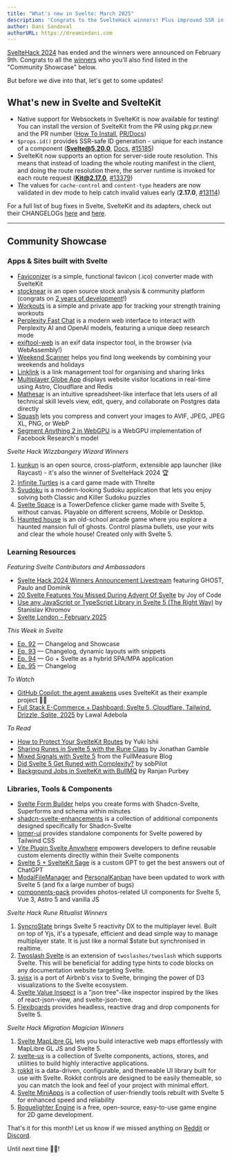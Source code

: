 ```yaml
---
title: "What's new in Svelte: March 2025"
description: 'Congrats to the SvelteHack winners! Plus improved SSR in Svelte and SvelteKit'
author: Dani Sandoval
authorURL: https://dreamindani.com
---
```


[SvelteHack 2024](https://hack.sveltesociety.dev/2024) has ended and the winners were announced on February 9th. Congrats to all the [winners](https://hack.sveltesociety.dev/2024/winners) who you'll also find listed in the "Community Showcase" below.

But before we dive into that, let's get to some updates!

## What's new in Svelte and SvelteKit

- Native support for Websockets in SvelteKit is now available for testing! You can install the version of SvelteKit from the PR using pkg.pr.new and the PR number ([How To Install](https://github.com/sveltejs/kit/issues/1491#issuecomment-2645962690), [PR/Docs](https://github.com/sveltejs/kit/pull/12973))
- `$props.id()` provides SSR-safe ID generation - unique for each instance of a component (**Svelte@5.20.0**, [Docs](https://svelte.dev/docs/svelte/props#props.id()), [#15185](https://github.com/sveltejs/svelte/pull/15185))
- SvelteKit now supports an option for server-side route resolution. This means that instead of loading the whole routing manifest in the client, and doing the route resolution there, the server runtime is invoked for each route request (**Kit@2.17.0**, [#13379](https://github.com/sveltejs/kit/pull/13379))
- The values for `cache-control` and `content-type` headers are now validated in dev mode to help catch invalid values early (**2.17.0**, [#13114](https://github.com/sveltejs/kit/pull/13114))

For a full list of bug fixes in Svelte, SvelteKit and its adapters, check out their CHANGELOGs [here](https://github.com/sveltejs/svelte/blob/main/packages/svelte/CHANGELOG.md) and [here](https://github.com/sveltejs/kit/tree/main/packages).

---

## Community Showcase

### Apps & Sites built with Svelte

- [Faviconizer](https://www.faviconizer.com/) is a simple, functional favicon (.ico) converter made with SvelteKit
- [stocknear](https://github.com/stocknear) is an open source stock analysis & community platform (congrats on [2 years of development](https://www.reddit.com/r/sveltejs/comments/1iupfxb/from_learning_web_dev_to_building_my_saas_hit/)!)
- [Workouts](https://www.reddit.com/r/sveltejs/comments/1in1t0n/self_promotion_svelte_tauri_mobile_app_for/) is a simple and private app for tracking your strength training workouts
- [Perplexity Fast Chat](https://github.com/Ayfri/Deep-Research) is a modern web interface to interact with Perplexity AI and OpenAI models, featuring a unique deep research mode
- [exiftool-web](https://github.com/lucasgelfond/exiftool-web) is an exif data inspector tool, in the browser (via WebAssembly!) 
- [Weekend Scanner](https://weekendscanner.com/) helps you find long weekends by combining your weekends and holidays
- [Linklink](https://linklink.ink/) is a link management tool for organising and sharing links
- [Multiplayer Globe App](https://github.com/lilnasy/multiplayer-globe) displays website visitor locations in real-time using Astro, Cloudflare and Redis
- [Mathesar](https://github.com/mathesar-foundation/mathesar) is an intuitive spreadsheet-like interface that lets users of all technical skill levels view, edit, query, and collaborate on Postgres data directly
- [Squash](https://image-squash.web.app/) lets you compress and convert your images to AVIF, JPEG, JPEG XL, PNG, or WebP
- [Segment Anything 2 in WebGPU](https://github.com/lucasgelfond/webgpu-sam2) is a WebGPU implementation of Facebook Research's model

_Svelte Hack Wizzbangery Wizard Winners_
1. [kunkun](https://github.com/kunkunsh/kunkun) is an open source, cross-platform, extensible app launcher (like Raycast) - it's also the winner of SvelteHack 2024 🏆
2. [Infinite Turtles](https://github.com/edsunman/infinite-turtles) is a card game made with Threlte
3. [Svudoku](https://github.com/fodor-lori/svudoku) is a modern-looking Sudoku application that lets you enjoy solving both Classic and Killer Sudoku puzzles
4. [Svelte Space](https://github.com/baterson/svelte-tower-defence) is a TowerDefence clicker game made with Svelte 5, without canvas. Playable on different screens, Mobile or Desktop.
5. [Haunted house](https://github.com/martaProsniak/haunted-house) is an old-school arcade game where you explore a haunted mansion full of ghosts. Control plasma bullets, use your wits and clear the whole house! Created only with Svelte 5.


### Learning Resources

_Featuring Svelte Contributors and Ambassadors_

- [Svelte Hack 2024 Winners Announcement Livestream](https://www.youtube.com/live/NwRJvFX-lOk?si=kGLb_09XSitwdaqk) featuring GHOST, Paulo and Dominik
- [20 Svelte Features You Missed During Advent Of Svelte](https://www.youtube.com/watch?v=SJiE4tu39EQ) by Joy of Code
- [Use any JavaScript or TypeScript Library in Svelte 5 (The Right Way)](https://www.youtube.com/watch?v=R82Ptutku0M) by Stanislav Khromov
- [Svelte London - February 2025](https://www.youtube.com/watch?v=s79E0Q9f2YM)

_This Week in Svelte_

- [Ep. 92](https://www.youtube.com/watch?v=UHBekhrnKVs) — Changelog and Showcase
- [Ep. 93](https://www.youtube.com/watch?v=-VV-2FyBnng) — Changelog, dynamic layouts with snippets
- [Ep. 94](https://www.youtube.com/watch?v=Qo57-7JmUaw) — Go + Svelte as a hybrid SPA/MPA application
- [Ep. 95](https://www.youtube.com/watch?v=9ypawEnb12U) — Changelog

_To Watch_

- [GitHub Copilot: the agent awakens](https://www.youtube.com/watch?v=C95drFKy4ss) uses SvelteKit as their example project 🙌🏼
- [Full Stack E-Commerce + Dashboard: Svelte 5, Cloudflare, Tailwind, Drizzle, Sqlite, 2025](https://www.youtube.com/watch?v=lwbNPEPt0E8) by Lawal Adebola


_To Read_

- [How to Protect Your SvelteKit Routes](https://blog.yuki-dev.com/blogs/x2lxp2szm) by Yuki Ishii
- [Sharing Runes in Svelte 5 with the Rune Class](https://dev.to/jdgamble555/sharing-runes-in-svelte-5-the-rune-class-505e) by Jonathan Gamble
- [Mixed Signals with Svelte 5](https://blog.fullmeasure.uk/2025/01/07/mixed-signals-with-svelte5/) from the FullMeasure Blog
- [Did Svelte 5 Get Runed with Complexity?](https://steve-sob.medium.com/did-svelte-5-get-runed-with-complexity-cbeda34b9feb) by sobPilot
- [Background Jobs in SvelteKit with BullMQ](https://dev.to/ranjanpurbey/background-jobs-in-sveltekit-with-bullmq-4dn3) by Ranjan Purbey

### Libraries, Tools & Components

- [Svelte Form Builder](https://svelte-form-builder.vercel.app/) helps you create forms with Shadcn-Svelte, Superforms and schema within minutes
- [shadcn-svelte-enhancements](https://github.com/tzezar/shadcn-svelte-enhancements) is a collection of additional components designed specifically for Shadcn-Svelte
- [lomer-ui](https://ui.lomer.dev/) provides standalone components for Svelte powered by Tailwind CSS
- [Vite Plugin Svelte Anywhere](https://github.com/vidschofelix/vite-plugin-svelte-anywhere) empowers developers to define reusable custom elements directly within their Svelte components
- [Svelte 5 + SvelteKit Sage](https://chatgpt.com/g/g-Knj6VxTpl-svelte-5-sveltekit-sage) is a custom GPT to get the best answers out of ChatGPT
- [ModalFileManager](https://github.com/raguay/ModalFileManager/releases/tag/v2.0.0) and [PersonalKanban](https://github.com/raguay/PersonKanban/releases/tag/v0.5) have been updated to work with Svelte 5 (and fix a large number of bugs)
- [components-pack](https://github.com/Matb85/components-pack) provides photos-related UI components for Svelte 5, Vue 3, Astro 5 and vanilla JS 

_Svelte Hack Rune Ritualist Winners_
1. [SyncroState](https://github.com/beynar/syncrostate) brings Svelte 5 reactivity DX to the multiplayer level. Built on top of Yjs, it's a typesafe, efficient and dead simple way to manage multiplayer state. It is just like a normal $state but synchronised in realtime.
2. [Twoslash Svelte](https://github.com/twoslashes/twoslash/pull/57) is an extension of `twoslashes/twoslash` which supports Svelte. This will be beneficial for adding type hints to code blocks on any documentation website targeting Svelte.
3. [svisx](https://github.com/xGEMINIx/svisx) is a port of Airbnb's visx to Svelte, bringing the power of D3 visualizations to the Svelte ecosystem.
4. [Svelte Value Inspect](https://github.com/ampled/svelte-inspect-value) is a "json tree"-like inspector inspired by the likes of react-json-view, and svelte-json-tree.
5. [Flexiboards](https://github.com/Blakintosh/svelte-flexiboards) provides headless, reactive drag and drop components for Svelte 5.

_Svelte Hack Migration Magician Winners_
1. [Svelte MapLibre GL](https://github.com/MIERUNE/svelte-maplibre-gl) lets you build interactive web maps effortlessly with MapLibre GL JS and Svelte 5.
2. [svelte-ux](https://github.com/techniq/svelte-ux/pull/530) is a collection of Svelte components, actions, stores, and utilities to build highly interactive applications.
3. [rokkit](https://github.com/jerrythomas/rokkit/tree/develop) is a data-driven, configurable, and themeable UI library built for use with Svelte. Rokkit controls are designed to be easily themeable, so you can match the look and feel of your project with minimal effort.
4. [Svelte MiniApps](https://github.com/Michael-Obele/Svelte-MiniApps) is a collection of user-friendly tools rebuilt with Svelte 5 for enhanced speed and reliability
5. [Roguelighter Engine](https://github.com/roguelighterengine/roguelighter) is a free, open-source, easy-to-use game engine for 2D game development.

That's it for this month! Let us know if we missed anything on [Reddit](https://www.reddit.com/r/sveltejs/) or [Discord](https://discord.gg/svelte).

Until next time 👋🏼!
